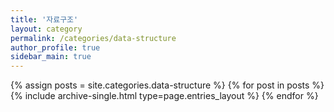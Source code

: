 ```yaml
---
title: '자료구조'
layout: category
permalink: /categories/data-structure
author_profile: true
sidebar_main: true
---
```

{% assign posts = site.categories.data-structure %}
{% for post in posts %} {% include archive-single.html type=page.entries_layout %} {% endfor %}
